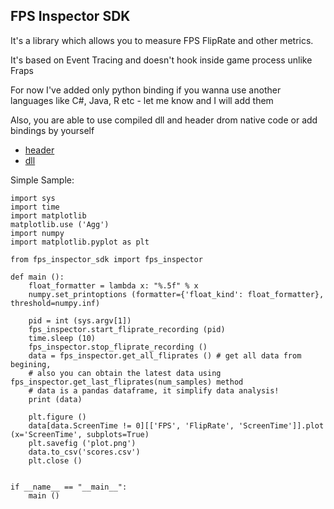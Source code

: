 ## FPS Inspector SDK

It's a library which allows you to measure FPS FlipRate and other metrics.

It's based on Event Tracing and doesn't hook inside game process unlike Fraps

For now I've added only python binding if you wanna use another languages like C#, Java, R etc - let me know and I will add them

Also, you are able to use compiled dll and header drom native code or add bindings by yourself
* [header](https://github.com/Andrey1994/fps_inspector_sdk/blob/master/src/PresentMon/PresentMon.hpp)
* [dll](https://github.com/Andrey1994/fps_inspector_sdk/blob/master/python/fps_inspector_sdk/lib/PresentMon.dll)

Simple Sample:
```
import sys
import time
import matplotlib
matplotlib.use ('Agg')
import numpy
import matplotlib.pyplot as plt

from fps_inspector_sdk import fps_inspector

def main ():
    float_formatter = lambda x: "%.5f" % x
    numpy.set_printoptions (formatter={'float_kind': float_formatter}, threshold=numpy.inf)

    pid = int (sys.argv[1])
    fps_inspector.start_fliprate_recording (pid)
    time.sleep (10)
    fps_inspector.stop_fliprate_recording ()
    data = fps_inspector.get_all_fliprates () # get all data from begining, 
    # also you can obtain the latest data using fps_inspector.get_last_fliprates(num_samples) method
    # data is a pandas dataframe, it simplify data analysis!
    print (data)

    plt.figure ()
    data[data.ScreenTime != 0][['FPS', 'FlipRate', 'ScreenTime']].plot (x='ScreenTime', subplots=True)
    plt.savefig ('plot.png')
    data.to_csv('scores.csv')
    plt.close ()


if __name__ == "__main__":
    main ()
```
